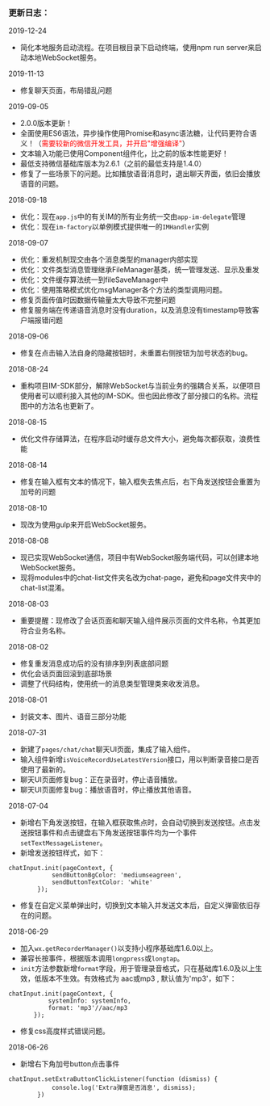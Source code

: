 
### 更新日志：

2019-12-24
- 简化本地服务启动流程。在项目根目录下启动终端，使用npm run server来启动本地WebSocket服务。

2019-11-13
- 修复聊天页面，布局错乱问题

2019-09-05
- 2.0.0版本更新！
- 全面使用ES6语法，异步操作使用Promise和async语法糖，让代码更符合语义！（<font color="red">需要较新的微信开发工具，并开启"增强编译"</font>）
- 文本输入功能已使用Component组件化，比之前的版本性能更好！
- 最低支持微信基础库版本为2.6.1（之前的最低支持是1.4.0）
- 修复了一些场景下的问题。比如播放语音消息时，退出聊天界面，依旧会播放语音的问题。

2018-09-18

- 优化：现在`app.js`中的有关IM的所有业务统一交由`app-im-delegate`管理
- 优化：现在`im-factory`以单例模式提供唯一的`IMHandler`实例

2018-09-07

- 优化：重发机制现交由各个消息类型的manager内部实现
- 优化：文件类型消息管理继承FileManager基类，统一管理发送、显示及重发
- 优化：文件缓存算法统一到fileSaveManager中
- 优化：使用策略模式优化msgManager各个方法的类型调用问题。
- 修复页面传值时因数据传输量太大导致不完整问题
- 修复服务端在传递语音消息时没有duration，以及消息没有timestamp导致客户端报错问题

2018-09-06

- 修复在点击输入法自身的隐藏按钮时，未重置右侧按钮为加号状态的bug。

2018-08-24

- 重构项目IM-SDK部分，解除WebSocket与当前业务的强耦合关系，以便项目使用者可以顺利接入其他的IM-SDK。但也因此修改了部分接口的名称。流程图中的方法名也更新了。

2018-08-15

- 优化文件存储算法，在程序启动时缓存总文件大小，避免每次都获取，浪费性能

2018-08-14

- 修复在输入框有文本的情况下，输入框失去焦点后，右下角发送按钮会重置为加号的问题

2018-08-10

- 现改为使用gulp来开启WebSocket服务。

2018-08-08

- 现已实现WebSocket通信，项目中有WebSocket服务端代码，可以创建本地WebSocket服务。
- 现将modules中的chat-list文件夹名改为chat-page，避免和page文件夹中的chat-list混淆。

2018-08-03
- 重要提醒：现修改了会话页面和聊天输入组件展示页面的文件名称，令其更加符合业务名称。

2018-08-02
- 修复重发消息成功后的没有排序到列表底部问题
- 优化会话页面回滚到底部场景
- 调整了代码结构，使用统一的消息类型管理类来收发消息。

2018-08-01
- 封装文本、图片、语音三部分功能

2018-07-31
 - 新建了`pages/chat/chat`聊天UI页面，集成了输入组件。
 - 输入组件新增`isVoiceRecordUseLatestVersion`接口，用以判断录音接口是否使用了最新的。
 - 聊天UI页面修复bug：正在录音时，停止语音播放。
 - 聊天UI页面修复bug：播放语音时，停止播放其他语音。

2018-07-04
 - 新增右下角发送按钮，在输入框获取焦点时，会自动切换到发送按钮。点击发送按钮事件和点击键盘右下角发送按钮事件均为一个事件`setTextMessageListener`。
 - 新增发送按钮样式，如下：
 ```
 chatInput.init(pageContext, {
             sendButtonBgColor: 'mediumseagreen',
             sendButtonTextColor: 'white'
         });
 ```
 - 修复在自定义菜单弹出时，切换到文本输入并发送文本后，自定义弹窗依旧存在的问题。

2018-06-29
 - 加入`wx.getRecorderManager()`以支持小程序基础库1.6.0以上。
 - 兼容长按事件，根据版本调用`longpress`或`longtap`。
 - `init`方法参数新增`format`字段，用于管理录音格式，只在基础库1.6.0及以上生效，低版本不生效。有效格式为 aac或mp3 , 默认值为'mp3'，如下：
 ```
 chatInput.init(pageContext, {
            systemInfo: systemInfo,
            format: 'mp3'//aac/mp3
        });
 ```
 - 修复css高度样式错误问题。

2018-06-26
 - 新增右下角加号button点击事件
```
chatInput.setExtraButtonClickListener(function (dismiss) {
            console.log('Extra弹窗是否消息', dismiss);
        })
```
